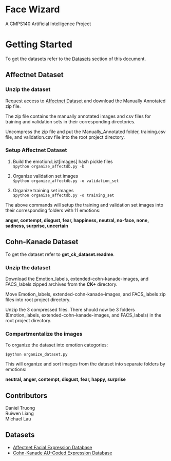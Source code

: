 # Face Wizard
A CMPS140 Artificial Intelligence Project
# Getting Started
To get the datasets refer to the [Datasets](#Datasets) section of this document.  

## Affectnet Dataset
### Unzip the dataset
Request access to [Affectnet Dataset](#Datasets) and download the Manually Annotated zip file. 

The zip file contains the manually annotated images and csv files for training and validation sets in their corresponding directories. 

Uncompress the zip file and put the Manually_Annotated folder, training.csv file, and validation.csv file into the root project directory.

### Setup Affectnet Dataset
1. Build the emotion:List[images] hash pickle files  
`$python organize_affectdb.py -b`

2. Organize validation set images  
`$python organize_affectdb.py -o validation_set`

3. Organize training set images  
`$python organize_affectdb.py -o training_set`

The above commands will setup the training and validation set images into their corresponding folders with 11 emotions:

**anger, contempt, disgust, fear, happiness, neutral, no-face, none, sadness, surprise, uncertain**

## Cohn-Kanade Dataset
To get the dataset refer to **get_ck_dataset.readme**.
### Unzip the dataset
Download the Emotion_labels, extended-cohn-kanade-images, and FACS_labels zipped archives from the **CK+** directory.    

Move Emotion_labels, extended-cohn-kanade-images, and FACS_labels zip files into root project directory.

Unzip the 3 compressed files. There should now be 3 folders (Emotion_labels, extended-cohn-kanade-images, and FACS_labels) in the root project directory.

### Compartmentalize the images
To organize the dataset into emotion categories:

`$python organize_dataset.py`

This will organize and sort images from the dataset into separate folders by emotions:

**neutral, anger, contempt, disgust, fear, happy, surprise**

## Contributors
Daniel Truong  
Ruiwen Liang  
Michael Lau  


## Datasets
* [Affectnet Facial Expression Database](http://mohammadmahoor.com/affectnet/)
* [Cohn-Kanade AU-Coded Expression Database](http://www.pitt.edu/~emotion/ck-spread.htm)
<!--* [The Japanese Female Facial Expression (JAFFE) Database](http://www.kasrl.org/jaffe.html) 
* [Indian Movie Face Database (IMFDB)](http://cvit.iiit.ac.in/projects/IMFDB/) %}
 -->
